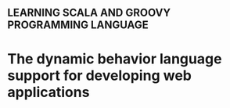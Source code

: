 ## LEARNING SCALA AND GROOVY PROGRAMMING LANGUAGE
# The dynamic behavior language support for developing web applications